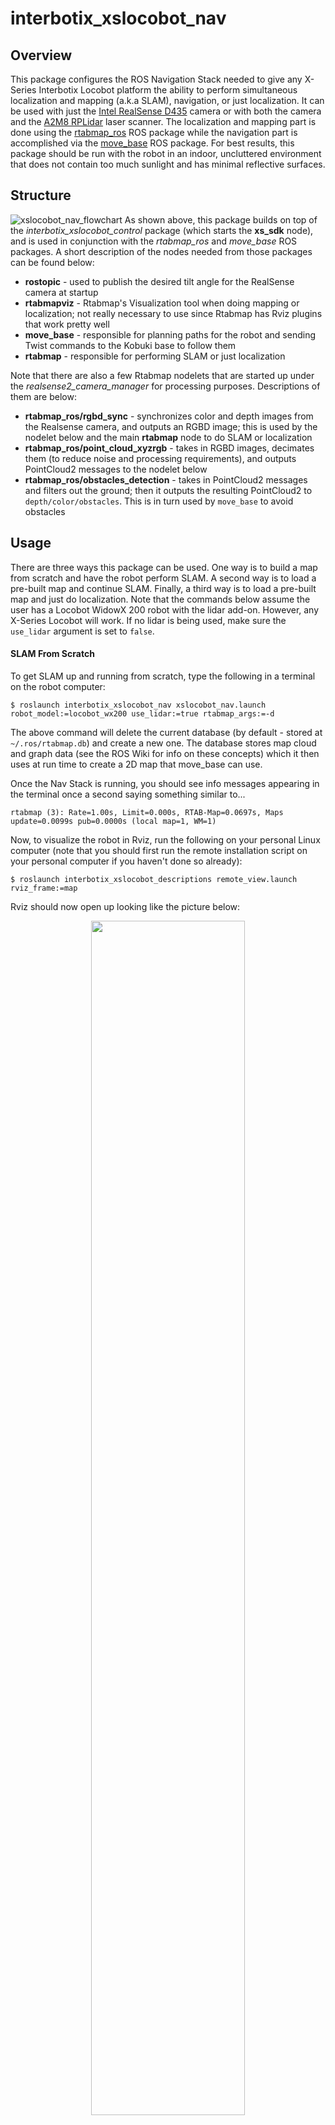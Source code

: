 # interbotix_xslocobot_nav

## Overview
This package configures the ROS Navigation Stack needed to give any X-Series Interbotix Locobot platform the ability to perform simultaneous localization and mapping (a.k.a SLAM), navigation, or just localization. It can be used with just the [Intel RealSense D435](https://www.intelrealsense.com/depth-camera-d435/) camera or with both the camera and the [A2M8 RPLidar](https://www.slamtec.com/en/Lidar/A2) laser scanner. The localization and mapping part is done using the [rtabmap_ros](http://wiki.ros.org/rtabmap_ros) ROS package while the navigation part is accomplished via the [move_base](http://wiki.ros.org/move_base) ROS package. For best results, this package should be run with the robot in an indoor, uncluttered environment that does not contain too much sunlight and has minimal reflective surfaces.

## Structure
![xslocobot_nav_flowchart](images/xslocobot_nav_flowchart.png)
As shown above, this package builds on top of the *interbotix_xslocobot_control* package (which starts the **xs_sdk** node), and is used in conjunction with the *rtabmap_ros* and *move_base* ROS packages. A short description of the nodes needed from those packages can be found below:
- **rostopic** - used to publish the desired tilt angle for the RealSense camera at startup
- **rtabmapviz** - Rtabmap's Visualization tool when doing mapping or localization; not really necessary to use since Rtabmap has Rviz plugins that work pretty well
- **move_base** - responsible for planning paths for the robot and sending Twist commands to the Kobuki base to follow them
- **rtabmap** - responsible for performing SLAM or just localization

Note that there are also a few Rtabmap nodelets that are started up under the *realsense2_camera_manager* for processing purposes. Descriptions of them are below:
- **rtabmap_ros/rgbd_sync** - synchronizes color and depth images from the Realsense camera, and outputs an RGBD image; this is used by the nodelet below and the main **rtabmap** node to do SLAM or localization
- **rtabmap_ros/point_cloud_xyzrgb** - takes in RGBD images, decimates them (to reduce noise and processing requirements), and outputs PointCloud2 messages to the nodelet below
- **rtabmap_ros/obstacles_detection** - takes in PointCloud2 messages and filters out the ground; then it outputs the resulting PointCloud2 to `depth/color/obstacles`. This is in turn used by `move_base` to avoid obstacles

## Usage
There are three ways this package can be used. One way is to build a map from scratch and have the robot perform SLAM. A second way is to load a pre-built map and continue SLAM. Finally, a third way is to load a pre-built map and just do localization. Note that the commands below assume the user has a Locobot WidowX 200 robot with the lidar add-on. However, any X-Series Locobot will work. If no lidar is being used, make sure the `use_lidar` argument is set to `false`.

#### SLAM From Scratch
To get SLAM up and running from scratch, type the following in a terminal on the robot computer:
```
$ roslaunch interbotix_xslocobot_nav xslocobot_nav.launch robot_model:=locobot_wx200 use_lidar:=true rtabmap_args:=-d
```

The above command will delete the current database (by default - stored at `~/.ros/rtabmap.db`) and create a new one. The database stores map cloud and graph data (see the ROS Wiki for info on these concepts) which it then uses at run time to create a 2D map that move_base can use.

Once the Nav Stack is running, you should see info messages appearing in the terminal once a second saying something similar to...
```
rtabmap (3): Rate=1.00s, Limit=0.000s, RTAB-Map=0.0697s, Maps update=0.0099s pub=0.0000s (local map=1, WM=1)
```

Now, to visualize the robot in Rviz, run the following on your personal Linux computer (note that you should first run the remote installation script on your personal computer if you haven't done so already):
```
$ roslaunch interbotix_xslocobot_descriptions remote_view.launch rviz_frame:=map
```

Rviz should now open up looking like the picture below:
<p align="center">
  <img width="70%" height="auto" src="images/rviz_start.png">
</p>

To visualize the map being created, just click the checkbox by the **Map** display. To see a live color feed as well as filtered point cloud data from the RealSense camera, click the **Camera** display. Note that move_base uses this filtered point cloud data to detect obstacles in the robot's path. It is filtered to reduce bandwidth and to segment out the floor so that the robot doesn't think the 'floor is lava' so-to-speak :). On the other hand, rtabmap_ros uses both the live feed and an aligned depth feed (not displayed) to perform mapping and localization. Next, click the **LaserScan** display to show a 360 degree view of where it thinks there are obstacles. This is used both by move_base for obstacle dectection and rtabmap_ros for mapping and localization refinement. Moving on, the **RtabmapRos** display can be used to show a point-cloud representation of the robot's environment built in real-time as the robot moves. See the picture below for a visualization of all these displays in Rviz.

<p align="center">
  <img width="70%" height="auto" src="images/map_building.png">
</p>

At this point, you're ready to start moving the robot. There are three ways to do this. One is to use the `2D Nav Goal` button at the the top of the Rviz screen to set a goal pose within the map's free space. This sends a command to move_base to plan out and execute a path to the goal. A second way is to run the `xslocobot_joy.launch` file found in the *interbotix_xslocobot_joy* ROS package (either on the robot or on your remote computer). To do this, type...
```
roslaunch interbotix_xslocobot_joy xslocobot_joy.launch robot_model:=locobot_wx200 launch_driver:=false
```
Setting the `launch_driver` argument to `false` tells the launch file not to startup the locobot driver nodes as the robot is already running. Finally, a third way to move the robot is to run the Kobuki **keyop** node. This will then allow you to use your keyboard arrow keys to move the robot. To do this, type the following either on the robot or remote computer...
```
roslaunch kobuki_keyop keyop.launch __ns:=locobot
```
Note the two underscores before the *ns* launch file tag.
 Also note that only one of these control modes should be used at a time; otherwise, the base might not move correctly (as it's being bombarded with different velocity commands from multiple packages simultaneously).

My recommendation is to use a PS4 controller when doing mapping or SLAM since that gives you full control on the robot's motion and is more intuitive to use than the keyboard. Some other tips to get a clean point cloud map are:
- Rotate the robot full circle slowly to get as many features as possible so that the algorithm has a higher chance of getting loop closures
- After rotating in a single spot, slowly translate over to another spot, and do another full circle. Repeat this and the above step multiple times until you've mapped your desired area
- In the **RtabmapROS** Rviz display, open up the **MapCloud** display, and raise the `Cloud decimation` level to 6 or 8 (default is 4). This will filter out more of the raw point cloud data, reducing noise
- Also in the **RtabmapROS** Rviz display, open the **MapCloud** display, and lower the `Cloud max depth` level to 2 (default is 4). This will only stitch point cloud data up to 2 meters away from the robot together. As depth readings tends to degrade the further away they are from the sensor, this will also filter out noisy data.
- Try not to map out areas that are already mapped out more than once to reduce noise; also this will keep the size of the resulting database smaller; these files can be rather large (a few hundred Megabytes)!!
- For optimal loop closure detection, it's a good idea that the depth camera be tilted to the same angle that it will be tilted at when just doing localization; during localization, it's a good idea to have the camera tilted down slightly so that small obstacles that can't be seen by the laser scanner can be picked up.

After mapping, you should have a MapCloud similar in structure to the one below. If that's the case, type `Ctrl-C` in the robot's terminal to stop the launch file. Then close out Rviz on your remote computer as well.

<p align="center">
  <img width="70%" height="auto" src="images/3d_view_office_1.png">
</p>

#### Continuing SLAM From a Pre-Built Map
To continue doing SLAM, type the following in a terminal on the robot computer:
```
roslaunch interbotix_xslocobot_nav xslocobot_nav.launch robot_model:=locobot_wx200 use_lidar:=true rtabmap_args:=--Rtabmap/StartNewMapOnLoopClosure true
```

Setting the `Rtabmap/StartNewMapOnLoopClosure` parameter to `true` tells Rtabmap to wait on starting a new map until it detects a loop closure with the old map. If you'd rather have Rtabmap start creating a new map right away before finding loop closures (perhaps you're mapping a different part of your office that's not next to the first part), then set the parameter to `false` (which it should be by default).

As far as visualizing the robot in Rviz and controlling it are concerned, just look at the tips in the **SLAM From Scratch** section above.

#### Localization
Once you've finished mapping your desired environment, the next step is to have the robot uses its sensors to just localize itself within the map while navigating. To do so, type the following in a terminal on the robot computer:
```
roslaunch interbotix_xslocobot_nav xslocobot_nav.launch robot_model:=locobot_wx200 use_lidar:=true localization:=true
```
Next, open up Rviz on your remote computer as outlined in the **SLAM From Scratch** section, and visualize the **Map** display. You should see something similar in structure to the picture below (of course your office layout will be different).

<p align="center">
  <img width="70%" height="auto" src="images/map_2d_view.png">
</p>

Now check the **Move Base** Rviz display. This should display both the global and local costmaps. In general, a costmap associates obstacles with high cost values (100), areas near obstacles with slightly lower values (from 1 - 99), and free space as 0. These costmaps are then used to do path planning where the main objective is to find a path that has minimal cost. For the map above (generated from Rtabmap), the global costmap looks like...

<p align="center">
  <img width="70%" height="auto" src="images/global_costmap.png">
</p>

As can be seen, it's pretty colorful! Each color is associated with a cost. The color that lines up with the black part in the original map represents true obstacles and signifies the highest cost (the light purple color surrounded by cyan in this case). As you move outward, each color signifies a slightly lower cost.

In this case, the global costmap is made up of three layers. The first one is the static map layer which is essentially the map created by Rtabmap. The second one is the Obstacle layer. Any obstacles picked up by the robot's sensors not seen in the original static map are added in this layer. The final one is the Inflation layer. As its name suggests, all obstacles are inflated a bit to prevent the robot from navigating too close to obstacles.

The local costmap on the other hand is made up of two layers and is a lot smaller (a 4 meter square area centered around the robot). It just contains the Obstacle layer and the inflation layer. A picture of it can be seen below.

<p align="center">
  <img width="70%" height="auto" src="images/local_costmap.png">
</p>

Besides for the Costmap sub-displays in the **Move Base** group, there are also the Global and Local Plan displays. Whenever a 2D Nav Goal is set in Rviz, a global path (in green) is displayed linking the goal state with the start state. This path is the overall path the robot will try to follow. Similarly, a local plan (in red) is also displayed that starts from the robot's footprint and goes for about a meter. The local plan attempts to follow the global path but will take detours if obstacles get in the way.

<p align="center">
  <img width="70%" height="auto" src="images/path_planning.png">
</p>

As an FYI, when starting in localization mode, Rtabmap will try to localize the robot using its last known position (from a previous session) as a reference point. Most of the time, it's able to figure out where the robot is. Sometimes however, especially if the room is not feature-rich, Rtabmap will localize the robot incorrectly. If that's the case, just use the **2D Pose Estimate** tool at the top of the Rviz window to let Rtabmap know where the robot actually is.

This is the bare minimum needed to get up and running. Take a look at the table below to see how to further customize with other launch file arguments.

| Argument | Description | Default Value |
| -------- | ----------- | :-----------: |
| robot_model | model type of the Interbotix Locobot such as 'locobot_base' or 'locobot_wx250s' | "" |
| robot_name | name of the robot (could be anything but defaults to 'locobot') | "locobot" |
| use_lidar | if true, the RPLidar node is launched | false |
| show_lidar | set to true if the lidar is installed on the robot; this will load the lidar related links to the 'robot_description' parameter | $(arg use_lidar) |
| use_rviz | launches Rviz | false |
| localization | if true, Rtabmap opens in localization only mode; if false, Rtabmap open in SLAM mode | false |
| rtabmap_args | arguments that should be passed to the **rtabmap** node; note that these arguments are in addition to the arguments already specified in the *rtabmap_default_args* argument in the [xslocobot_nav.launch](launch/xslocobot_nav.launch) file | "" |
| use_rtabmapviz | whether or not to use Rtabmap's Visualization tool; it's not really necessary as Rtabmap already has Rviz display plugins | false |
| rtabmapviz_args | arguments to pass to the Rtabmapviz visualization node | "" |
| database_path | location where all the mapping data Rtabmap collects should be stored | "~/.ros/rtabmap.db" |
| camera_tilt_angle | desired angle [rad] that the D435 camera should be tilted when doing SLAM or localization | 0.2618 |
| launch_driver | true if the *xslocobot_control.launch* file should be launched - set to false if you would like to run your own version of this file separately | true |

## Troubleshooting Notes

##### Time out waiting for transform...
When starting the Nav Stack (either when continuing a map or just doing localization) on your robot, you may see some warnings appear in the terminal. For example...
```
Timed out waiting for transform from locobot_wx200/base_footprint to map to become available before running costmap, tf error: canTransform: target_frame map does not exist.. canTransform returned after 0.100567 timeout was 0.1
```
The reason this appears is because no map is being supplied to the navigation stack. The reason for *that* is because it takes Rtabmap a few seconds to generate the map from its database (which could be hundreds of megabytes). As such, this warning can be safely ignored assuming it stops once Rtabmap gets the map out.

##### Rejected Loop Closure
When starting the Nav stack or during mapping, you may see the following warning appear (or similar) in the terminal...
```
Rtabmap.cpp:2533::process() Rejected loop closure 694 -> 773: Not enough inliers 0/20 (matches=0) between 694 and 772
```
Similar to the first warning, this can be ignored if it only shows up a few times at node startup. It just means that Rtabmap has failed to determine where the robot is in the map. If you're mapping too quickly, this warning can also appear, so slow down a bit.
